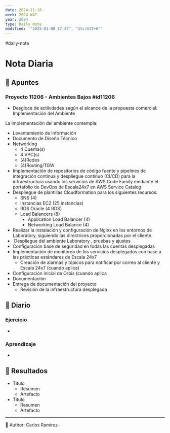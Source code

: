```yaml
---
date: 2024-11-18
week: 2024-W47
year: 2024
type: Daily Note
modified: '"2025-01-08 17:47", "3tc/G1T+6"'
---
```

#daily-note

 
# Nota Diaria


## 📓 Apuntes
### Proyecto 11206 - Ambientes Bajos #id11206
- Desgloce de actiivdades según el alcance de la propuesta comercial:
  Implementación del Ambiente

La implementación del ambiente contempla:

- Levantamiento de información 
- Documento de Diseño Técnico 
- Networking
    - 4 Cuenta(s)
    - 4 VPC(s)  
    - (4)Redes  
    - (4)Routing/TGW
- Implementación de repositorios de código fuente y pipelines de integración continua y despliegue continuo (CI/CD) para la infraestructura usando los servicios de AWS Code Family mediante el portafolio de DevOps de Escala24x7 en AWS Service Catalog
 - Despliegue de plantillas Cloudformation para los siguientes recursos:
	 - SNS (4)
	 - Instancias EC2 (25 instancias)
    - RDS Oracle (4 RDS)
    - Load Balancers (8)
		- Application Load Balancer (4)
		- Networking Load Balance (4)
- Realizar la instalación y configuración de Nginx en los entornos de Laboratory, siguiendo las directrices proporcionadas por el cliente.
-  Despliegue del ambiente Laboratory , pruebas y ajustes
- Configuración base de seguridad en todas las cuentas desplegadas
- Implementación de monitoreo de los servicios desplegados con base a las prácticas  estándares de Escala 24x7  
	- Creación de alarmas y tópicos para notificar por correo al cliente y Escala 24x7  (cuando aplica)
- Configuración inicial de Orbis (cuando aplica
- Documentación
- Entrega de documentación del proyecto
	- Revisión de la infraestructura desplegada
## 📘 Diario

### Ejercicio
- 
### Aprendizaje
- 
## 🦄  Resultados
- Titulo
	- Resumen
	- Artefacto
- Titulo
	- Resumen
	- Artefacto


---
📝
Author: Carlos Ramírez-